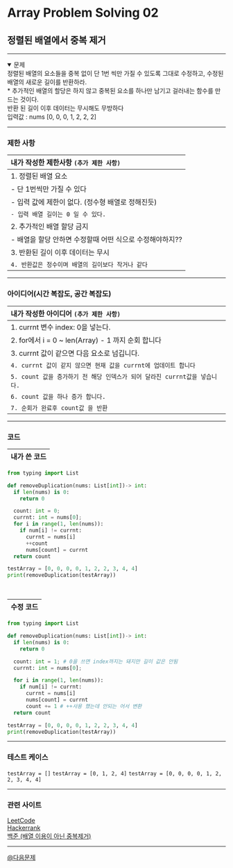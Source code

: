# Array Problem Solving 02

## 정렬된 배열에서 중복 제거

***

<details open>
  <summary>문제</summary>
    정렬된 배열의 요소들을 중복 없이 단 1번 씩만 가질 수 있도록 그대로 수정하고, 수정된 배열의 새로운 길이를 반환하라. <br/>
    * 추가적인 배열의 할당은 하지 않고 중복된 요소를 하나만 남기고 걸러내는 함수를 만드는 것이다. <br/>
    반환 된 길이 이후 데이터는 무시해도 무방하다 <br/>
    입력값 : nums [0, 0, 0, 1, 2, 2, 2]
  
</details>

***
### 제한 사항
| 내가 작성한 제한사항 `(추가 제한 사항)`|
|:---|
| 1. 정렬된 배열 요소 |
| - 단 1번씩만 가질 수 있다 |
| - 입력 값에 제한이 없다. (정수형 배열로 정해진듯) |
| `- 입력 배열 길이는 0 일 수 있다.` | 
| 2. 추가적인 배열 할당 금지 |
| - 배열을 할당 안하면 수정할때 어떤 식으로 수정해야하지?? |
| 3. 반환된 길이 이후 데이터는 무시 |
| `4. 반환값은 정수이며 배열의 길이보다 작거나 같다` |
***
### 아이디어(시간 복잡도, 공간 복잡도)
| 내가 작성한 아이디어 `(추가 제한 사항)`|
|:---|
|1. currnt 변수 index: 0을 넣는다.|
|2. for에서 i = 0 ~ len(Array) - 1  까지 순회 합니다|
|3. currnt 값이 같으면 다음 요소로 넘깁니다.|
|`4. currnt 값이 같지 않으면 현재 값을 currnt에 업데이트 합니다`|
|`5. count 값을 증가하기 전 해당 인덱스가 되어 달라진 currnt값을 넣습니다.`|
|`6. count 값을 하나 증가 합니다.`|
|`7. 순회가 완료후 count값 을 반환`|
***
### 코드
|내가 쓴 코드|
|:---|
```python
from typing import List

def removeDuplication(nums: List[int])-> int:
  if len(nums) is 0:
    return 0

  count: int = 0;
  currnt: int = nums[0];
  for i in range(1, len(nums)):
    if num[i] != currnt:
      currnt = nums[i]
      ++count
      nums[count] = currnt
  return count

testArray = [0, 0, 0, 0, 1, 2, 2, 3, 4, 4]
print(removeDuplication(testArray))
```

<br />

|수정 코드|
|:---|
```python
from typing import List

def removeDuplication(nums: List[int])-> int:
  if len(nums) is 0:
    return 0

  count: int = 1; # 0을 쓰면 index까지는 돼지만 길이 값은 안됨
  currnt: int = nums[0];

  for i in range(1, len(nums)):
    if num[i] != currnt:
      currnt = nums[i]
      nums[count] = currnt
      count += 1 # ++사용 했는데 안되는 어서 변환
  return count

testArray = [0, 0, 0, 0, 1, 2, 2, 3, 4, 4]
print(removeDuplication(testArray))
```
***
### 테스트 케이스
`testArray = []`
`testArray = [0, 1, 2, 4]`
`testArray = [0, 0, 0, 0, 1, 2, 2, 3, 4, 4]`
***
### 관련 사이트
[LeetCode](https://leetcode.com/problems/remove-duplicates-from-sorted-array)   
[Hackerrank](https://www.hackerrank.com/contests/doyoulikeit/challenges/remove-duplicates-from-sorted-array)   
[백준 (배열 이용이 아닌 중복제거)](https://www.acmicpc.net/problem/13701)
***

[@다음문제](20230409-array-data-structure-problem-solving-03.md)